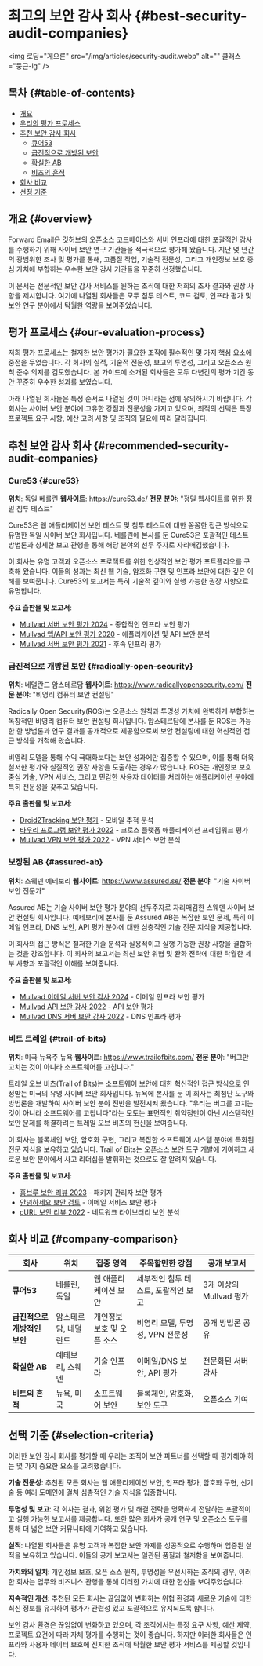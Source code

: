 # 최고의 보안 감사 회사 {#best-security-audit-companies}

<img 로딩="게으른" src="/img/articles/security-audit.webp" alt="" 클래스="둥근-lg" />

## 목차 {#table-of-contents}

* [개요](#overview)
* [우리의 평가 프로세스](#our-evaluation-process)
* [추천 보안 감사 회사](#recommended-security-audit-companies)
  * [큐어53](#cure53)
  * [급진적으로 개방된 보안](#radically-open-security)
  * [확실한 AB](#assured-ab)
  * [비츠의 흔적](#trail-of-bits)
* [회사 비교](#company-comparison)
* [선정 기준](#selection-criteria)

## 개요 {#overview}

Forward Email은 [깃허브](https://github.com/forwardemail)의 오픈소스 코드베이스와 서버 인프라에 대한 포괄적인 감사를 수행하기 위해 사이버 보안 연구 기관들을 적극적으로 평가해 왔습니다. 지난 몇 년간의 광범위한 조사 및 평가를 통해, 고품질 작업, 기술적 전문성, 그리고 개인정보 보호 중심 가치에 부합하는 우수한 보안 감사 기관들을 꾸준히 선정했습니다.

이 문서는 전문적인 보안 감사 서비스를 원하는 조직에 대한 저희의 조사 결과와 권장 사항을 제시합니다. 여기에 나열된 회사들은 모두 침투 테스트, 코드 검토, 인프라 평가 및 보안 연구 분야에서 탁월한 역량을 보여주었습니다.

## 평가 프로세스 {#our-evaluation-process}

저희 평가 프로세스는 철저한 보안 평가가 필요한 조직에 필수적인 몇 가지 핵심 요소에 중점을 두었습니다. 각 회사의 실적, 기술적 전문성, 보고의 투명성, 그리고 오픈소스 원칙 준수 의지를 검토했습니다. 본 가이드에 소개된 회사들은 모두 다년간의 평가 기간 동안 꾸준히 우수한 성과를 보였습니다.

아래 나열된 회사들은 특정 순서로 나열된 것이 아니라는 점에 유의하시기 바랍니다. 각 회사는 사이버 보안 분야에 고유한 강점과 전문성을 가지고 있으며, 최적의 선택은 특정 프로젝트 요구 사항, 예산 고려 사항 및 조직의 필요에 따라 달라집니다.

## 추천 보안 감사 회사 {#recommended-security-audit-companies}

### Cure53 {#cure53}

**위치**: 독일 베를린
**웹사이트**: <https://cure53.de/>
**전문 분야**: "정밀 웹사이트를 위한 정밀 침투 테스트"

Cure53은 웹 애플리케이션 보안 테스트 및 침투 테스트에 대한 꼼꼼한 접근 방식으로 유명한 독일 사이버 보안 회사입니다. 베를린에 본사를 둔 Cure53은 포괄적인 테스트 방법론과 상세한 보고 관행을 통해 해당 분야의 선두 주자로 자리매김했습니다.

이 회사는 유명 고객과 오픈소스 프로젝트를 위한 인상적인 보안 평가 포트폴리오를 구축해 왔습니다. 이들의 성과는 최신 웹 기술, 암호화 구현 및 인프라 보안에 대한 깊은 이해를 보여줍니다. Cure53의 보고서는 특히 기술적 깊이와 실행 가능한 권장 사항으로 유명합니다.

**주요 출판물 및 보고서**:

* [Mullvad 서버 보안 평가 2024](https://cure53.de/pentest-report_mullvad\_2024\_v1.pdf) - 종합적인 인프라 보안 평가
* [Mullvad 앱/API 보안 평가 2020](https://cure53.de/pentest-report_mullvad\_2020\_v2.pdf) - 애플리케이션 및 API 보안 분석
* [Mullvad 서버 보안 평가 2021](https://cure53.de/pentest-report_mullvad\_2021\_v1.pdf) - 후속 인프라 평가

### 급진적으로 개방된 보안 {#radically-open-security}

**위치**: 네덜란드 암스테르담
**웹사이트**: <https://www.radicallyopensecurity.com/>
**전문 분야**: "비영리 컴퓨터 보안 컨설팅"

Radically Open Security(ROS)는 오픈소스 원칙과 투명성 가치에 완벽하게 부합하는 독창적인 비영리 컴퓨터 보안 컨설팅 회사입니다. 암스테르담에 본사를 둔 ROS는 가능한 한 방법론과 연구 결과를 공개적으로 제공함으로써 보안 컨설팅에 대한 혁신적인 접근 방식을 개척해 왔습니다.

비영리 모델을 통해 수익 극대화보다는 보안 성과에만 집중할 수 있으며, 이를 통해 더욱 철저한 평가와 실질적인 권장 사항을 도출하는 경우가 많습니다. ROS는 개인정보 보호 중심 기술, VPN 서비스, 그리고 민감한 사용자 데이터를 처리하는 애플리케이션 분야에 특히 전문성을 갖추고 있습니다.

**주요 출판물 및 보고서**:

* [Droid2Tracking 보안 평가](https://github.com/radicallyopensecurity/ros-website/blob/main/ros-public-reports/ROS%20-%20OnNet%20-%20OF-Droid2Tracking%20the%20Trackers%20-%202022.pdf) - 모바일 추적 분석
* [타우리 프로그램 보안 평가 2022](https://github.com/radicallyopensecurity/ros-website/blob/main/ros-public-reports/ROS%20-%20The%20Tauri%20Programme%20-2022.pdf) - 크로스 플랫폼 애플리케이션 프레임워크 평가
* [Mullvad VPN 보안 평가 2022](https://github.com/radicallyopensecurity/ros-website/blob/main/ros-public-reports/ROS%20-%20Mullvad%20VPN%202022.pdf) - VPN 서비스 보안 분석

### 보장된 AB {#assured-ab}

**위치**: 스웨덴 예테보리
**웹사이트**: <https://www.assured.se/>
**전문 분야**: "기술 사이버 보안 전문가"

Assured AB는 기술 사이버 보안 평가 분야의 선두주자로 자리매김한 스웨덴 사이버 보안 컨설팅 회사입니다. 예테보리에 본사를 둔 Assured AB는 복잡한 보안 문제, 특히 이메일 인프라, DNS 보안, API 평가 분야에 대한 심층적인 기술 전문 지식을 제공합니다.

이 회사의 접근 방식은 철저한 기술 분석과 실용적이고 실행 가능한 권장 사항을 결합하는 것을 강조합니다. 이 회사의 보고서는 최신 보안 위협 및 완화 전략에 대한 탁월한 세부 사항과 포괄적인 이해를 보여줍니다.

**주요 출판물 및 보고서**:

* [Mullvad 이메일 서버 보안 감사 2024](https://www.assured.se/publications/Assured_Mullvad_email_server_audit\_2024.pdf) - 이메일 인프라 보안 평가
* [Mullvad API 보안 감사 2022](https://www.assured.se/publications/Assured_Mullvad_API_audit_report\_2022.pdf) - API 보안 평가
* [Mullvad DNS 서버 보안 감사 2022](https://www.assured.se/publications/Assured_Mullvad_DNS_server_audit_report\_2022.pdf) - DNS 인프라 평가

### 비트 트레일 {#trail-of-bits}

**위치**: 미국 뉴욕주 뉴욕
**웹사이트**: <https://www.trailofbits.com/>
**전문 분야**: "버그만 고치는 것이 아니라 소프트웨어를 고칩니다."

트레일 오브 비츠(Trail of Bits)는 소프트웨어 보안에 대한 혁신적인 접근 방식으로 인정받는 미국의 유명 사이버 보안 회사입니다. 뉴욕에 본사를 둔 이 회사는 최첨단 도구와 방법론을 개발하여 사이버 보안 분야 전반을 발전시켜 왔습니다. "우리는 버그를 고치는 것이 아니라 소프트웨어를 고칩니다"라는 모토는 표면적인 취약점만이 아닌 시스템적인 보안 문제를 해결하려는 트레일 오브 비츠의 헌신을 보여줍니다.

이 회사는 블록체인 보안, 암호화 구현, 그리고 복잡한 소프트웨어 시스템 분야에 특화된 전문 지식을 보유하고 있습니다. Trail of Bits는 오픈소스 보안 도구 개발에 기여하고 새로운 보안 분야에서 사고 리더십을 발휘하는 것으로도 잘 알려져 있습니다.

**주요 출판물 및 보고서**:

* [홈브루 보안 리뷰 2023](https://github.com/trailofbits/publications/blob/master/reviews/2023-08-28-homebrew-securityreview.pdf) - 패키지 관리자 보안 평가
* [안녕하세요 보안 검토](https://github.com/trailofbits/publications/blob/master/reviews/Hey.pdf) - 이메일 서비스 보안 평가
* [cURL 보안 리뷰 2022](https://github.com/trailofbits/publications/blob/master/reviews/2022-12-curl-securityreview.pdf) - 네트워크 라이브러리 보안 분석

## 회사 비교 {#company-comparison}

| 회사 | 위치 | 집중 영역 | 주목할만한 강점 | 공개 보고서 |
| --------------------------- | ---------------------- | ------------------------ | ----------------------------------------------------- | -------------------------- |
| **큐어53** | 베를린, 독일 | 웹 애플리케이션 보안 | 세부적인 침투 테스트, 포괄적인 보고 | 3개 이상의 Mullvad 평가 |
| **급진적으로 개방적인 보안** | 암스테르담, 네덜란드 | 개인정보 보호 및 오픈 소스 | 비영리 모델, 투명성, VPN 전문성 | 공개 방법론 공유 |
| **확실한 AB** | 예테보리, 스웨덴 | 기술 인프라 | 이메일/DNS 보안, API 평가 | 전문화된 서버 감사 |
| **비트의 흔적** | 뉴욕, 미국 | 소프트웨어 보안 | 블록체인, 암호화, 보안 도구 | 오픈소스 기여 |

## 선택 기준 {#selection-criteria}

이러한 보안 감사 회사를 평가할 때 우리는 조직이 보안 파트너를 선택할 때 평가해야 하는 몇 가지 중요한 요소를 고려했습니다.

**기술 전문성**: 추천된 모든 회사는 웹 애플리케이션 보안, 인프라 평가, 암호화 구현, 신기술 등 여러 도메인에 걸쳐 심층적인 기술 지식을 입증합니다.

**투명성 및 보고**: 각 회사는 결과, 위험 평가 및 해결 전략을 명확하게 전달하는 포괄적이고 실행 가능한 보고서를 제공합니다. 또한 많은 회사가 공개 연구 및 오픈소스 도구를 통해 더 넓은 보안 커뮤니티에 기여하고 있습니다.

**실적**: 나열된 회사들은 유명 고객과 복잡한 보안 과제를 성공적으로 수행하며 입증된 실적을 보유하고 있습니다. 이들의 공개 보고서는 일관된 품질과 철저함을 보여줍니다.

**가치와의 일치**: 개인정보 보호, 오픈 소스 원칙, 투명성을 우선시하는 조직의 경우, 이러한 회사는 업무와 비즈니스 관행을 통해 이러한 가치에 대한 헌신을 보여주었습니다.

**지속적인 개선**: 추천된 모든 회사는 끊임없이 변화하는 위협 환경과 새로운 기술에 대한 최신 정보를 유지하여 평가가 관련성 있고 포괄적으로 유지되도록 합니다.

보안 감사 환경은 끊임없이 변화하고 있으며, 각 조직에서는 특정 요구 사항, 예산 제약, 프로젝트 요건에 따라 자체 평가를 수행하는 것이 좋습니다. 하지만 이러한 회사들은 인프라와 사용자 데이터 보호에 진지한 조직에 탁월한 보안 평가 서비스를 제공할 것입니다.